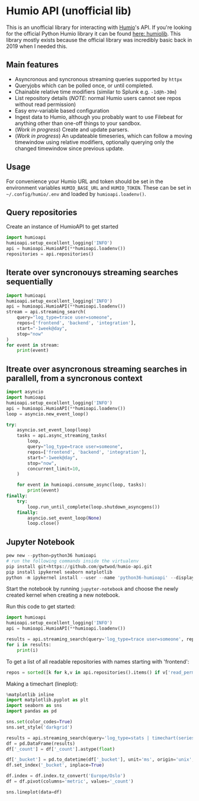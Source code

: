 # Humio API (unofficial lib)

This is an unofficial library for interacting with [Humio](https://www.humio.com/)'s API. If you're looking for the official Python Humio library it can be found [here: humiolib](https://github.com/humio/python-humio). This library mostly exists because the official library was incredibly basic back in 2019 when I needed this.

## Main features

* Asyncronous and syncronous streaming queries supported by `httpx`
* Queryjobs which can be polled once, or until completed.
* Chainable relative time modifiers (similar to Splunk e.g. `-1d@h-30m`)
* List repository details (*NOTE*: normal Humio users cannot see repos without read permission)
* Easy env-variable based configuration
* Ingest data to Humio, although you probably want to use Filebeat for anything other than one-off things to your sandbox.
* (*Work in progress*) Create and update parsers.
* (*Work in progress*) An updateable timeseries, which can follow a moving timewindow using relative modifiers, optionally querying only the changed timewindow since previous update.

## Usage

For convenience your Humio URL and token should be set in the environment variables `HUMIO_BASE_URL` and `HUMIO_TOKEN`. These can be set in `~/.config/humio/.env` and loaded by `humioapi.loadenv()`.

## Query repositories

Create an instance of HumioAPI to get started

```python
import humioapi
humioapi.setup_excellent_logging('INFO')
api = humioapi.HumioAPI(**humioapi.loadenv())
repositories = api.repositories()
```

## Iterate over syncronouys streaming searches sequentially

```python
import humioapi
humioapi.setup_excellent_logging('INFO')
api = humioapi.HumioAPI(**humioapi.loadenv())
stream = api.streaming_search(
    query="log_type=trace user=someone",
    repos=['frontend', 'backend', 'integration'],
    start="-1week@day",
    stop="now"
)
for event in stream:
    print(event)
```

## Itreate over asyncronous streaming searches in parallell, from a syncronous context

```python
import asyncio
import humioapi
humioapi.setup_excellent_logging('INFO')
api = humioapi.HumioAPI(**humioapi.loadenv())
loop = asyncio.new_event_loop()

try:
    asyncio.set_event_loop(loop)
    tasks = api.async_streaming_tasks(
        loop,
        query="log_type=trace user=someone",
        repos=['frontend', 'backend', 'integration'],
        start="-1week@day",
        stop="now",
        concurrent_limit=10,
    )

    for event in humioapi.consume_async(loop, tasks):
        print(event)
finally:
    try:
        loop.run_until_complete(loop.shutdown_asyncgens())
    finally:
        asyncio.set_event_loop(None)
        loop.close()
```

## Jupyter Notebook

```python
pew new --python=python36 humioapi
# run the following commands inside the virtualenv
pip install git+https://github.com/gwtwod/humio-api.git
pip install ipykernel seaborn matplotlib
python -m ipykernel install --user --name 'python36-humioapi' --display-name 'Python 3.6 (venv humioapi)'
```

Start the notebook by running `jupyter-notebook` and choose the newly created kernel when creating a new notebook.

Run this code to get started:

```python
import humioapi
humioapi.setup_excellent_logging('INFO')
api = humioapi.HumioAPI(**humioapi.loadenv())

results = api.streaming_search(query='log_type=trace user=someone', repos=['frontend', 'backend'], start="@d", stop="now")
for i in results:
    print(i)
```

To get a list of all readable repositories with names starting with 'frontend':

```python
repos = sorted([k for k,v in api.repositories().items() if v['read_permission'] and k.startswith('frontend')])
```

Making a timechart (lineplot):

```python
%matplotlib inline
import matplotlib.pyplot as plt
import seaborn as sns
import pandas as pd

sns.set(color_codes=True)
sns.set_style('darkgrid')

results = api.streaming_search(query='log_type=stats | timechart(series=metric)', repos=['frontend'], start=start, end=end)
df = pd.DataFrame(results)
df['_count'] = df['_count'].astype(float)

df['_bucket'] = pd.to_datetime(df['_bucket'], unit='ms', origin='unix', utc=True)
df.set_index('_bucket', inplace=True)

df.index = df.index.tz_convert('Europe/Oslo')
df = df.pivot(columns='metric', values='_count')

sns.lineplot(data=df)
```

